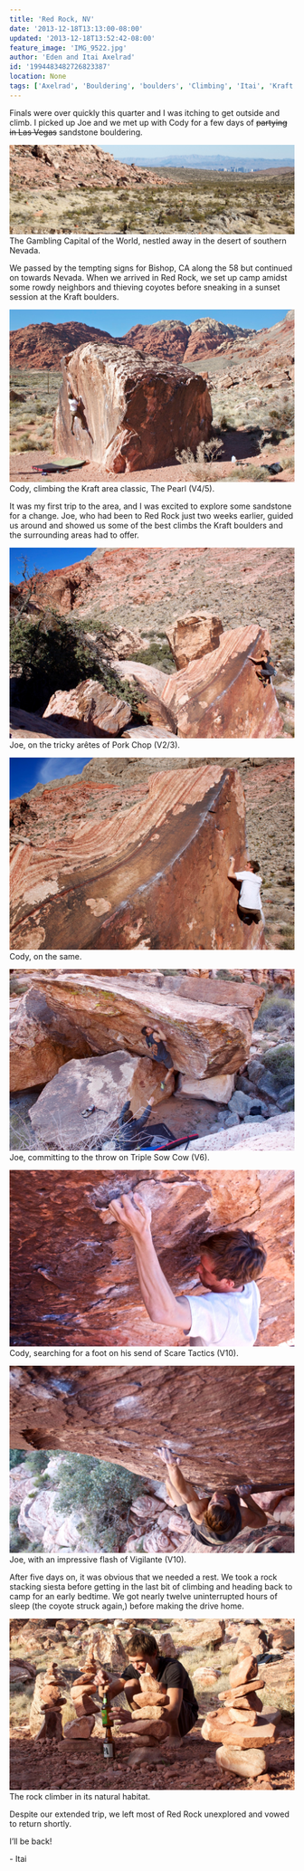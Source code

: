 ```yaml
---
title: 'Red Rock, NV'
date: '2013-12-18T13:13:00-08:00'
updated: '2013-12-18T13:52:42-08:00'
feature_image: 'IMG_9522.jpg'
author: 'Eden and Itai Axelrad'
id: '1994483482726823387'
location: None
tags: ['Axelrad', 'Bouldering', 'boulders', 'Climbing', 'Itai', 'Kraft', 'Nevada', 'Red', 'Rock', 'sandstone']
---
```

Finals were over quickly this quarter and I was itching to get outside and climb. I picked up Joe and we met up with Cody for a few days of ~~partying in Las Vegas~~ sandstone bouldering.

![image alt](/images/IMG_9522.jpg)The Gambling Capital of the World, nestled away in the desert of southern Nevada.

We passed by the tempting signs for Bishop, CA along the 58 but continued on towards Nevada. When we arrived in Red Rock, we set up camp amidst some rowdy neighbors and thieving coyotes before sneaking in a sunset session at the Kraft boulders.

![image alt](/images/IMG_9485.jpg)Cody, climbing the Kraft area classic, The Pearl (V4/5).

It was my first trip to the area, and I was excited to explore some sandstone for a change. Joe, who had been to Red Rock just two weeks earlier, guided us around and showed us some of the best climbs the Kraft boulders and the surrounding areas had to offer.

![image alt](/images/IMG_9501.jpg)Joe, on the tricky arêtes of Pork Chop (V2/3).

![image alt](/images/IMG_9506.jpg)Cody, on the same.

![image alt](/images/IMG_9511.jpg)Joe, committing to the throw on Triple Sow Cow (V6).

![image alt](/images/IMG_9539.jpg)Cody, searching for a foot on his send of Scare Tactics (V10).

![image alt](/images/IMG_9541.jpg)Joe, with an impressive flash of Vigilante (V10).

After five days on, it was obvious that we needed a rest. We took a rock stacking siesta before getting in the last bit of climbing and heading back to camp for an early bedtime. We got nearly twelve uninterrupted hours of sleep (the coyote struck again,) before making the drive home.

![image alt](/images/IMG_9571.jpg)The rock climber in its natural habitat.

Despite our extended trip, we left most of Red Rock unexplored and vowed to return shortly. 

I’ll be back!

\- Itai
